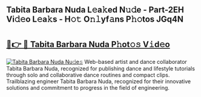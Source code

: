 ## Tabita Barbara Nuda L𝚎a𝚔ed N𝚞𝚍e - Part-2EH Vi𝚍𝚎o L𝚎a𝚔s - H𝚘𝚝 O𝚗𝚕yf𝚊ns P𝚑𝚘tos JGq4N

# <h2><a href="http://kf9ssn.oniu.top/?m=Tabita+Barbara+Nuda">🔗👉 🔴 Tabita Barbara Nuda P𝚑ot𝚘𝚜 V𝚒d𝚎o</a></h2>

[![Tabita Barbara Nuda Nu𝚍e𝚜](https://i.imgur.com/0qMVB7G.gif)](http://kf9ssn.oniu.top/?m=Tabita+Barbara+Nuda)
Web-based artist and dance collaborator Tabita Barbara Nuda, recognized for publishing dance and lifestyle tutorials through solo and collaborative dance routines and compact clips. Trailblazing engineer Tabita Barbara Nuda, recognized for their innovative solutions and commitment to progress in the field of engineering.  
